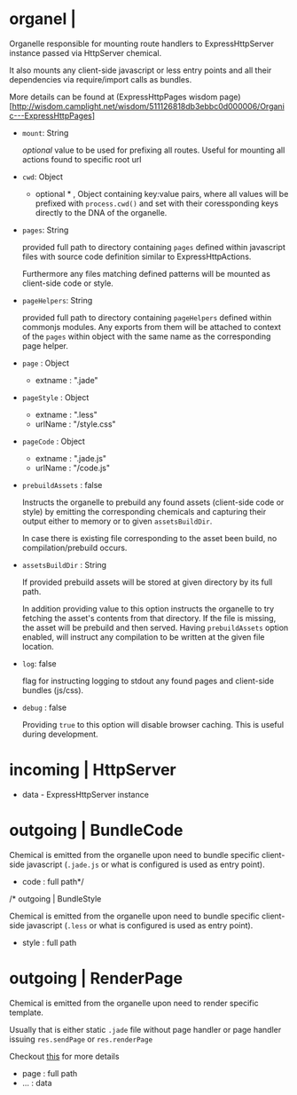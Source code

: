 # organel | 

Organelle responsible for mounting route handlers to ExpressHttpServer instance passed via HttpServer chemical. 

It also mounts any client-side javascript or less entry points and all their dependencies via require/import calls as bundles.

More details can be found at (ExpressHttpPages wisdom page)[http://wisdom.camplight.net/wisdom/511126818db3ebbc0d000006/Organic---ExpressHttpPages]


* `mount`: String

  *optional* value to be used for prefixing all routes. Useful for mounting all actions found to specific root url

* `cwd`: Object

  * optional * , Object containing key:value pairs, where all values will be prefixed with `process.cwd()` and set with their coressponding keys directly to the DNA of the organelle.

* `pages`: String

  provided full path to directory containing `pages` defined within javascript files with source code definition similar to ExpressHttpActions.

  Furthermore any files matching defined patterns will be mounted as client-side code or style.

* `pageHelpers`: String

  provided full path to directory containing `pageHelpers` defined within commonjs modules. Any exports from them will be attached to context of the `pages` within object with the same name as the corresponding page helper.

* `page` : Object
  * extname : ".jade"

* `pageStyle` : Object
  * extname : ".less"
  * urlName : "/style.css"

* `pageCode` : Object
  * extname : ".jade.js"
  * urlName : "/code.js"

* `prebuildAssets` : false

  Instructs the organelle to prebuild any found assets (client-side code or style) by emitting the corresponding chemicals and capturing their output either to memory or to given `assetsBuildDir`. 

  In case there is existing file corresponding to the asset been build, no compilation/prebuild occurs.

* `assetsBuildDir` : String

  If provided prebuild assets will be stored at given directory by its full path. 

  In addition providing value to this option instructs the organelle to try fetching the asset's contents from that directory. If the file is missing, the asset will be prebuild and then served. Having `prebuildAssets` option enabled, will instruct any compilation to be written at the given file location.

* `log`: false

  flag for instructing logging to stdout any found pages and client-side bundles (js/css).

* `debug` : false

  Providing `true` to this option will disable browser caching. This is useful during development.


# incoming | HttpServer

* data - ExpressHttpServer instance


# outgoing | BundleCode

Chemical is emitted from the organelle upon need to bundle specific client-side javascript (`.jade.js` or what is configured is used as entry point).

* code : full path*/

/* outgoing | BundleStyle

Chemical is emitted from the organelle upon need to bundle specific client-side javascript (`.less` or what is configured is used as entry point).

* style : full path

# outgoing | RenderPage

Chemical is emitted from the organelle upon need to render specific template.

Usually that is either static `.jade` file without page handler or page handler issuing `res.sendPage` or `res.renderPage` 

Checkout [this](http://wisdom.camplight.net/wisdom/511126818db3ebbc0d000006/Organic---ExpressHttpPages) for more details

* page : full path
* ... : data